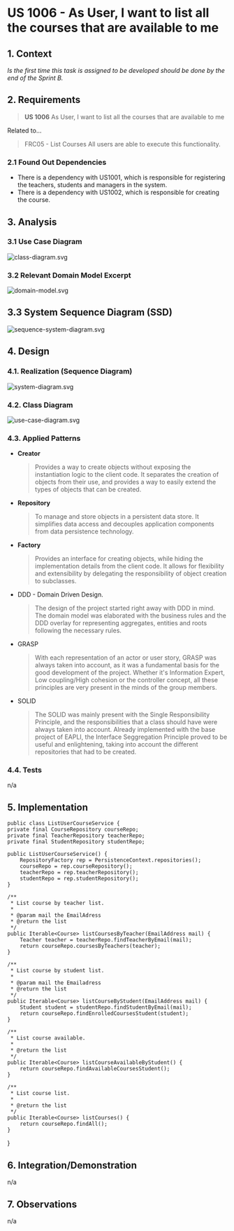 # US 1006 - As User, I want to list all the courses that are available to me

## 1. Context

*Is the first time this task is assigned to be developed should be done by the end of the Sprint B.*

## 2. Requirements

> **US 1006** As User, I want to list all the courses that are available to me

Related to...
> FRC05 - List Courses All users are able to execute this functionality.

### 2.1 Found Out Dependencies

* There is a dependency with US1001, which is responsible for registering the teachers, students and managers in the system.
* There is a dependency with US1002, which is responsible for creating the course.

## 3. Analysis

### 3.1 Use Case Diagram

![class-diagram.svg](class-diagram-0.svg "User case diagram")

### 3.2 Relevant Domain Model Excerpt

![domain-model.svg](domain-model-0.svg "Relevant Domain Model Excerpt")

## 3.3 System Sequence Diagram (SSD)

![sequence-system-diagram.svg](sequence-system-diagram-0.svg "System Sequence Diagram")

## 4. Design

### 4.1. Realization (Sequence Diagram)

![system-diagram.svg](system-diagram-0.svg "Sequence Diagram")

### 4.2. Class Diagram

![use-case-diagram.svg](use-case-diagram-0.svg "Class Diagram")

### 4.3. Applied Patterns

* **Creator**
  > Provides a way to create objects without exposing the instantiation logic to the client code.
  > It separates the creation of objects from their use, and provides a way to easily extend the types of objects that
  can be created.

* **Repository**
  > To manage and store objects in a persistent data store.
  > It simplifies data access and decouples application components from data persistence technology.

* **Factory**
  > Provides an interface for creating objects, while hiding the implementation details from the client code.
  > It allows for flexibility and extensibility by delegating the responsibility of object creation to subclasses.

* DDD - Domain Driven Design.
  > The design of the project started right away with DDD in mind. The domain model was elaborated with the business
  rules and the DDD overlay for representing aggregates, entities and roots following the necessary rules.

* GRASP
  > With each representation of an actor or user story, GRASP was always taken into account, as it was a fundamental
  basis for the good development of the project.
  > Whether it's Information Expert, Low coupling/High cohesion or the controller concept, all these principles are very
  present in the minds of the group members.

* SOLID
  > The SOLID was mainly present with the Single Responsibility Principle, and the responsibilities that a class should
  have were always taken into account.
  > Already implemented with the base project of EAPLI, the Interface Seggregation Principle proved to be useful and
  enlightening, taking into account the different repositories that had to be created.

### 4.4. Tests

n/a

## 5. Implementation


    public class ListUserCourseService {
    private final CourseRepository courseRepo;
    private final TeacherRepository teacherRepo;
    private final StudentRepository studentRepo;

    public ListUserCourseService() {
        RepositoryFactory rep = PersistenceContext.repositories();
        courseRepo = rep.courseRepository();
        teacherRepo = rep.teacherRepository();
        studentRepo = rep.studentRepository();
    }

    /**
     * List course by teacher list.
     *
     * @param mail the EmailAdress
     * @return the list
     */
    public Iterable<Course> listCoursesByTeacher(EmailAddress mail) {
        Teacher teacher = teacherRepo.findTeacherByEmail(mail);
        return courseRepo.coursesByTeachers(teacher);
    }

    /**
     * List course by student list.
     *
     * @param mail the Emailadress
     * @return the list
     */
    public Iterable<Course> listCourseByStudent(EmailAddress mail) {
        Student student = studentRepo.findStudentByEmail(mail);
        return courseRepo.findEnrolledCoursesStudent(student);
    }
    
    /**
     * List course available.
     *
     * @return the list
     */
    public Iterable<Course> listCourseAvailableByStudent() {
        return courseRepo.findAvailableCoursesStudent();
    }

    /**
     * List course list.
     *
     * @return the list
     */
    public Iterable<Course> listCourses() {
        return courseRepo.findAll();
    }
}

## 6. Integration/Demonstration

n/a

## 7. Observations

n/a
